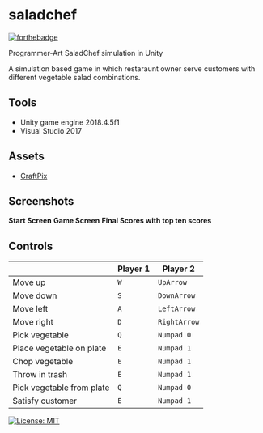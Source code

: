 
# saladchef 
[![forthebadge](https://forthebadge.com/images/badges/built-with-love.svg)](https://forthebadge.com)

Programmer-Art SaladChef simulation in Unity

A simulation based game in which restaraunt owner serve customers with different vegetable salad combinations.

## Tools

- Unity game engine 2018.4.5f1
-  Visual Studio 2017
## Assets

- [CraftPix]([https://craftpix.net/](https://craftpix.net/))
## Screenshots
**Start Screen**
[](https://imgur.com/clxnDPU)
**Game Screen**
[](https://imgur.com/6ZBBKTv)
**Final Scores with top ten scores**
[](https://imgur.com/tOdqUPp)

## Controls

|                |Player 1|Player 2                         |
|----------------|-------------------------------|-----------------------------|
|Move up         |`W`|`UpArrow`|
|Move down          |`S`|`DownArrow`|
|Move left          |`A`|`LeftArrow`|
|Move right          |`D`|`RightArrow`|
|Pick vegetable|`Q`            |`Numpad 0`            |
|Place vegetable on plate          |`E`            |`Numpad 1`|
|Chop vegetable          |`E`|`Numpad 1`|
|Throw in trash         |`E`|`Numpad 1`|
|Pick vegetable from plate          |`Q`|`Numpad 0`|
|Satisfy customer         |`E`|`Numpad 1`|

[![License: MIT](https://img.shields.io/badge/License-MIT-yellow.svg)](https://opensource.org/licenses/MIT)